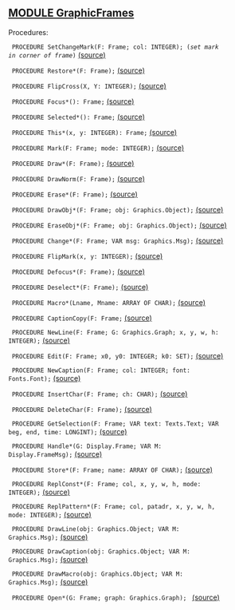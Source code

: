 
## [MODULE GraphicFrames](https://github.com/io-core/Draw/blob/main/GraphicFrames.Mod)

Procedures:


<code>  PROCEDURE SetChangeMark(F: Frame; col: INTEGER); (*set mark in corner of frame*)</code> [(source)](https://github.com/io-core/Draw/blob/main/GraphicFrames.Mod#L76)


<code>  PROCEDURE Restore*(F: Frame);</code> [(source)](https://github.com/io-core/Draw/blob/main/GraphicFrames.Mod#L85)


<code>  PROCEDURE FlipCross(X, Y: INTEGER);</code> [(source)](https://github.com/io-core/Draw/blob/main/GraphicFrames.Mod#L102)


<code>  PROCEDURE Focus*(): Frame;</code> [(source)](https://github.com/io-core/Draw/blob/main/GraphicFrames.Mod#L113)


<code>  PROCEDURE Selected*(): Frame;</code> [(source)](https://github.com/io-core/Draw/blob/main/GraphicFrames.Mod#L118)


<code>  PROCEDURE This*(x, y: INTEGER): Frame;</code> [(source)](https://github.com/io-core/Draw/blob/main/GraphicFrames.Mod#L123)


<code>  PROCEDURE Mark(F: Frame; mode: INTEGER);</code> [(source)](https://github.com/io-core/Draw/blob/main/GraphicFrames.Mod#L128)


<code>  PROCEDURE Draw*(F: Frame);</code> [(source)](https://github.com/io-core/Draw/blob/main/GraphicFrames.Mod#L133)


<code>  PROCEDURE DrawNorm(F: Frame);</code> [(source)](https://github.com/io-core/Draw/blob/main/GraphicFrames.Mod#L138)


<code>  PROCEDURE Erase*(F: Frame);</code> [(source)](https://github.com/io-core/Draw/blob/main/GraphicFrames.Mod#L143)


<code>  PROCEDURE DrawObj*(F: Frame; obj: Graphics.Object);</code> [(source)](https://github.com/io-core/Draw/blob/main/GraphicFrames.Mod#L148)


<code>  PROCEDURE EraseObj*(F: Frame; obj: Graphics.Object);</code> [(source)](https://github.com/io-core/Draw/blob/main/GraphicFrames.Mod#L153)


<code>  PROCEDURE Change*(F: Frame; VAR msg: Graphics.Msg);</code> [(source)](https://github.com/io-core/Draw/blob/main/GraphicFrames.Mod#L158)


<code>  PROCEDURE FlipMark(x, y: INTEGER);</code> [(source)](https://github.com/io-core/Draw/blob/main/GraphicFrames.Mod#L163)


<code>  PROCEDURE Defocus*(F: Frame);</code> [(source)](https://github.com/io-core/Draw/blob/main/GraphicFrames.Mod#L169)


<code>  PROCEDURE Deselect*(F: Frame);</code> [(source)](https://github.com/io-core/Draw/blob/main/GraphicFrames.Mod#L179)


<code>  PROCEDURE Macro*(Lname, Mname: ARRAY OF CHAR);</code> [(source)](https://github.com/io-core/Draw/blob/main/GraphicFrames.Mod#L188)


<code>  PROCEDURE CaptionCopy(F: Frame;</code> [(source)](https://github.com/io-core/Draw/blob/main/GraphicFrames.Mod#L211)


<code>  PROCEDURE NewLine(F: Frame; G: Graphics.Graph; x, y, w, h: INTEGER);</code> [(source)](https://github.com/io-core/Draw/blob/main/GraphicFrames.Mod#L232)


<code>  PROCEDURE Edit(F: Frame; x0, y0: INTEGER; k0: SET);</code> [(source)](https://github.com/io-core/Draw/blob/main/GraphicFrames.Mod#L239)


<code>  PROCEDURE NewCaption(F: Frame; col: INTEGER; font: Fonts.Font);</code> [(source)](https://github.com/io-core/Draw/blob/main/GraphicFrames.Mod#L324)


<code>  PROCEDURE InsertChar(F: Frame; ch: CHAR);</code> [(source)](https://github.com/io-core/Draw/blob/main/GraphicFrames.Mod#L332)


<code>  PROCEDURE DeleteChar(F: Frame);</code> [(source)](https://github.com/io-core/Draw/blob/main/GraphicFrames.Mod#L342)


<code>  PROCEDURE GetSelection(F: Frame; VAR text: Texts.Text; VAR beg, end, time: LONGINT);</code> [(source)](https://github.com/io-core/Draw/blob/main/GraphicFrames.Mod#L357)


<code>  PROCEDURE Handle*(G: Display.Frame; VAR M: Display.FrameMsg);</code> [(source)](https://github.com/io-core/Draw/blob/main/GraphicFrames.Mod#L367)


<code>  PROCEDURE Store*(F: Frame; name: ARRAY OF CHAR);</code> [(source)](https://github.com/io-core/Draw/blob/main/GraphicFrames.Mod#L425)


<code>  PROCEDURE ReplConst*(F: Frame; col, x, y, w, h, mode: INTEGER);</code> [(source)](https://github.com/io-core/Draw/blob/main/GraphicFrames.Mod#L431)


<code>  PROCEDURE ReplPattern*(F: Frame; col, patadr, x, y, w, h, mode: INTEGER);</code> [(source)](https://github.com/io-core/Draw/blob/main/GraphicFrames.Mod#L440)


<code>  PROCEDURE DrawLine(obj: Graphics.Object; VAR M: Graphics.Msg);</code> [(source)](https://github.com/io-core/Draw/blob/main/GraphicFrames.Mod#L449)


<code>  PROCEDURE DrawCaption(obj: Graphics.Object; VAR M: Graphics.Msg);</code> [(source)](https://github.com/io-core/Draw/blob/main/GraphicFrames.Mod#L469)


<code>  PROCEDURE DrawMacro(obj: Graphics.Object; VAR M: Graphics.Msg);</code> [(source)](https://github.com/io-core/Draw/blob/main/GraphicFrames.Mod#L498)


<code>  PROCEDURE Open*(G: Frame; graph: Graphics.Graph); </code> [(source)](https://github.com/io-core/Draw/blob/main/GraphicFrames.Mod#L518)

